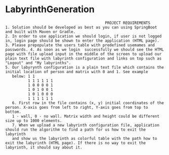 # LabyrinthGeneration
                                                PROJECT REQUIREMENTS
    1. Solution should be developed as best as you can using SpringBoot and built with Maven or Gradle.
    2. In order to use application we should login, if user is not logged in, login page should be shown to enter the application (HTML page).
    3. Please prepopulate the users table with predefined usemames and passwords. 4. As soon as we login  successfully we should see the HTML 
    page with file upload input in the middle of the screen to upload our plain text file with labyrinth configuration and links on top such as "Logout" and "My labyrinths".
    5. Our labyrynth configuration is a plain text file which contains the initial location of person and matrix with 0 and 1. See example
       below: 1 1
              1 1 1 1 1 1
              1 0 0 0 0 1
              1 0 1 0 0 1
              1 0 1 0 0 0
              1 1 1 1 1 1
       6. First row in the file contains (x, y) initial coordinates of the person. X-axis goes from left to right, Y-axis goes from top to bottom. 
       1 - wall, 0 - no wall. Matrix width and height could be different size up to 1000 elements.
       7. When we upload a new labyrinth configuration file, application should run the algorithm to find a path for us how to exit the labyrinth 
       and show us the labyrinth as colorful table with the path how to exit the labyrinth (HTML page). If there is no way to exit the labyrinth, it should say about it.
